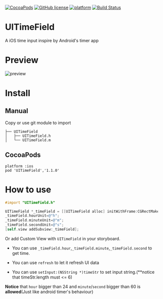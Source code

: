 [![CocoaPods](https://img.shields.io/cocoapods/v/UITimeField.svg)](https://cocoapods.org/?q=UITimeField)
[![GitHub license](https://img.shields.io/github/license/mashape/apistatus.svg)](https://raw.githubusercontent.com/CodeFalling/UITimeField/master/LICENSE)
[![platform](https://img.shields.io/badge/platform-iOS-blue.svg)]()
[![Build Status](https://travis-ci.org/CodeFalling/UITimeField.svg?branch=master)](https://travis-ci.org/CodeFalling/UITimeField)

# UITimeField
A iOS time input inspire by Android's timer app

# Preview

![preview](http://i1.tietuku.com/0f6503feaf19afeb.gif)

# Install

## Manual

Copy or use git module to import 

```
├── UITimeField
│   ├── UITimeField.h
│   └── UITimeField.m
```

## CocoaPods

```
platform :ios
pod 'UITimeField','1.1.0'
```

# How to use

```objective-c
#import "UITimeField.h"
```

```objective-c
UITimeField *_timeField = [[UITimeField alloc] initWithFrame:CGRectMake(20, 20, 260, 160)];
_timeField.hourUnit=@"h";
_timeField.minuteUnit=@"m";
_timeField.secondUnit=@"s";
[self.view addSubview:_timeField];
```

Or add Custom View with `UITimeField` in your storyboard.

- You can use `_timeField.hour`,`_timeField.minute`,`_timeField.second` to get time.

- You can use `refresh` to let it refresh UI data

- You can use `setInput:(NSString *)timeStr` to set input string.(**notice that timeStr.length must <= 6)

**Notice** that `hour` bigger than 24 and `minute`/`second` bigger than 60 is **allowed**(Just like android timer's behaviour)
